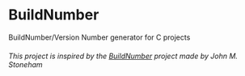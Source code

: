 # BuildNumber
BuildNumber/Version Number generator for C projects

###### This project is inspired by the [BuildNumber](http://buildnumber.sourceforge.net/index.html) project made by John M. Stoneham